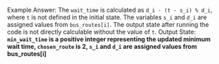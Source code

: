 Example Answer:
The `wait_time` is calculated as `d_i - (t - s_i) % d_i`, where `t` is not defined in the initial state. The variables `s_i` and `d_i` are assigned values from `bus_routes[i]`. The output state after running the code is not directly calculable without the value of `t`.
Output State: **`min_wait_time` is a positive integer representing the updated minimum wait time, `chosen_route` is 2, `s_i` and `d_i` are assigned values from bus_routes[i]**